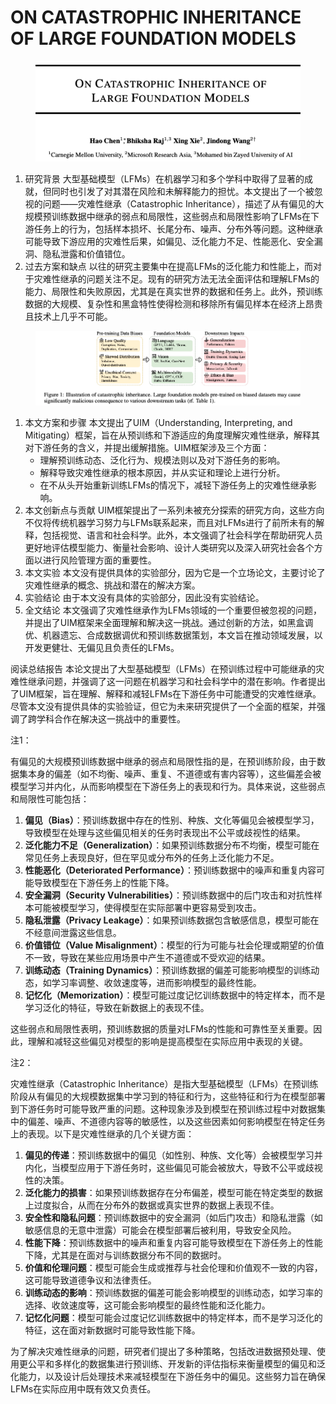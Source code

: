 # ON CATASTROPHIC INHERITANCE OF LARGE FOUNDATION MODELS

<figure><img src="../.gitbook/assets/image (3) (1) (1) (1) (1) (1) (1) (1) (1) (1) (1) (1) (1) (1) (1) (1) (1) (1).png" alt=""><figcaption></figcaption></figure>

1. 研究背景 大型基础模型（LFMs）在机器学习和多个学科中取得了显著的成就，但同时也引发了对其潜在风险和未解释能力的担忧。本文提出了一个被忽视的问题——灾难性继承（Catastrophic Inheritance），描述了从有偏见的大规模预训练数据中继承的弱点和局限性，这些弱点和局限性影响了LFMs在下游任务上的行为，包括样本损坏、长尾分布、噪声、分布外等问题。这种继承可能导致下游应用的灾难性后果，如偏见、泛化能力不足、性能恶化、安全漏洞、隐私泄露和价值错位。
2. 过去方案和缺点 以往的研究主要集中在提高LFMs的泛化能力和性能上，而对于灾难性继承的问题关注不足。现有的研究方法无法全面评估和理解LFMs的能力、局限性和失败原因，尤其是在真实世界的数据和任务上。此外，预训练数据的大规模、复杂性和黑盒特性使得检测和移除所有偏见样本在经济上昂贵且技术上几乎不可能。

<figure><img src="../.gitbook/assets/image (4) (1) (1) (1) (1) (1) (1) (1) (1) (1) (1) (1) (1) (1) (1).png" alt=""><figcaption></figcaption></figure>

1. 本文方案和步骤 本文提出了UIM（Understanding, Interpreting, and Mitigating）框架，旨在从预训练和下游适应的角度理解灾难性继承，解释其对下游任务的含义，并提出缓解措施。UIM框架涉及三个方面：
   * 理解预训练动态、泛化行为、规模法则以及对下游任务的影响。
   * 解释导致灾难性继承的根本原因，并从实证和理论上进行分析。
   * 在不从头开始重新训练LFMs的情况下，减轻下游任务上的灾难性继承影响。
2. 本文创新点与贡献 UIM框架提出了一系列未被充分探索的研究方向，这些方向不仅将传统机器学习努力与LFMs联系起来，而且对LFMs进行了前所未有的解释，包括视觉、语言和社会科学。此外，本文强调了社会科学在帮助研究人员更好地评估模型能力、衡量社会影响、设计人类研究以及深入研究社会各个方面以进行风险管理方面的重要性。
3. 本文实验 本文没有提供具体的实验部分，因为它是一个立场论文，主要讨论了灾难性继承的概念、挑战和潜在的解决方案。
4. 实验结论 由于本文没有具体的实验部分，因此没有实验结论。
5. 全文结论 本文强调了灾难性继承作为LFMs领域的一个重要但被忽视的问题，并提出了UIM框架来全面理解和解决这一挑战。通过创新的方法，如黑盒调优、机器遗忘、合成数据调优和预训练数据策划，本文旨在推动领域发展，以开发更健壮、无偏见且负责任的LFMs。

阅读总结报告 本论文提出了大型基础模型（LFMs）在预训练过程中可能继承的灾难性继承问题，并强调了这一问题在机器学习和社会科学中的潜在影响。作者提出了UIM框架，旨在理解、解释和减轻LFMs在下游任务中可能遭受的灾难性继承。尽管本文没有提供具体的实验验证，但它为未来研究提供了一个全面的框架，并强调了跨学科合作在解决这一挑战中的重要性。



注1：

有偏见的大规模预训练数据中继承的弱点和局限性指的是，在预训练阶段，由于数据集本身的偏差（如不均衡、噪声、重复、不道德或有害内容等），这些偏差会被模型学习并内化，从而影响模型在下游任务上的表现和行为。具体来说，这些弱点和局限性可能包括：

1. **偏见（Bias）**：预训练数据中存在的性别、种族、文化等偏见会被模型学习，导致模型在处理与这些偏见相关的任务时表现出不公平或歧视性的结果。
2. **泛化能力不足（Generalization）**：如果预训练数据分布不均衡，模型可能在常见任务上表现良好，但在罕见或分布外的任务上泛化能力不足。
3. **性能恶化（Deteriorated Performance）**：预训练数据中的噪声和重复内容可能导致模型在下游任务上的性能下降。
4. **安全漏洞（Security Vulnerabilities）**：预训练数据中的后门攻击和对抗性样本可能被模型学习，使得模型在实际部署中更容易受到攻击。
5. **隐私泄露（Privacy Leakage）**：如果预训练数据包含敏感信息，模型可能在不经意间泄露这些信息。
6. **价值错位（Value Misalignment）**：模型的行为可能与社会伦理或期望的价值不一致，导致在某些应用场景中产生不道德或不受欢迎的结果。
7. **训练动态（Training Dynamics）**：预训练数据的偏差可能影响模型的训练动态，如学习率调整、收敛速度等，进而影响模型的最终性能。
8. **记忆化（Memorization）**：模型可能过度记忆训练数据中的特定样本，而不是学习泛化的特征，导致在新数据上的表现不佳。

这些弱点和局限性表明，预训练数据的质量对LFMs的性能和可靠性至关重要。因此，理解和减轻这些偏见对模型的影响是提高模型在实际应用中表现的关键。



注2：

灾难性继承（Catastrophic Inheritance）是指大型基础模型（LFMs）在预训练阶段从有偏见的大规模数据集中学习到的特征和行为，这些特征和行为在模型部署到下游任务时可能导致严重的问题。这种现象涉及到模型在预训练过程中对数据集中的偏差、噪声、不道德内容等的敏感性，以及这些因素如何影响模型在特定任务上的表现。以下是灾难性继承的几个关键方面：

1. **偏见的传递**：预训练数据中的偏见（如性别、种族、文化等）会被模型学习并内化，当模型应用于下游任务时，这些偏见可能会被放大，导致不公平或歧视性的决策。
2. **泛化能力的损害**：如果预训练数据存在分布偏差，模型可能在特定类型的数据上过度拟合，从而在分布外的数据或真实世界的数据上表现不佳。
3. **安全性和隐私问题**：预训练数据中的安全漏洞（如后门攻击）和隐私泄露（如敏感信息的无意中泄露）可能会在模型部署后被利用，导致安全风险。
4. **性能下降**：预训练数据中的噪声和重复内容可能导致模型在下游任务上的性能下降，尤其是在面对与训练数据分布不同的数据时。
5. **价值和伦理问题**：模型可能会生成或推荐与社会伦理和价值观不一致的内容，这可能导致道德争议和法律责任。
6. **训练动态的影响**：预训练数据的偏差可能会影响模型的训练动态，如学习率的选择、收敛速度等，这可能会影响模型的最终性能和泛化能力。
7. **记忆化问题**：模型可能会过度记忆训练数据中的特定样本，而不是学习泛化的特征，这在面对新数据时可能导致性能下降。

为了解决灾难性继承的问题，研究者们提出了多种策略，包括改进数据预处理、使用更公平和多样化的数据集进行预训练、开发新的评估指标来衡量模型的偏见和泛化能力，以及设计后处理技术来减轻模型在下游任务中的偏见。这些努力旨在确保LFMs在实际应用中既有效又负责任。


